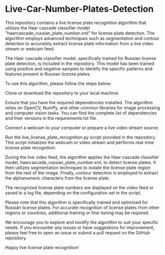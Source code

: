 # Live-Car-Number-Plates-Detection
This repository contains a live license plate recognition algorithm that utilizes the Haar cascade classifier model "haarcascade_russian_plate_number.xml" for license plate detection. The algorithm employs advanced techniques such as segmentation and contour detection to accurately extract license plate information from a live video stream or webcam feed.

The Haar cascade classifier model, specifically trained for Russian license plate detection, is included in the repository. This model has been trained using positive and negative samples to identify the specific patterns and features present in Russian license plates.

To use this algorithm, please follow the steps below:

Clone or download the repository to your local machine.

Ensure that you have the required dependencies installed. The algorithm relies on OpenCV, NumPy, and other common libraries for image processing and computer vision tasks. You can find the complete list of dependencies and their versions in the requirements.txt file.

Connect a webcam to your computer or prepare a live video stream source.

Run the live_license_plate_recognition.py script provided in the repository. This script initializes the webcam or video stream and performs real-time license plate recognition.

During the live video feed, the algorithm applies the Haar cascade classifier model, haarcascade_russian_plate_number.xml, to detect license plates. It then utilizes segmentation techniques to isolate the license plate region from the rest of the image. Finally, contour detection is employed to extract the alphanumeric characters from the license plate.

The recognized license plate numbers are displayed on the video feed or saved to a log file, depending on the configuration set in the script.

Please note that this algorithm is specifically trained and optimized for Russian license plates. For accurate recognition of license plates from other regions or countries, additional training or fine-tuning may be required.

We encourage you to explore and modify the algorithm to suit your specific needs. If you encounter any issues or have suggestions for improvement, please feel free to open an issue or submit a pull request on the GitHub repository.

Happy live license plate recognition!
